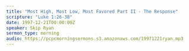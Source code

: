 ```yaml
---
title: "Most High, Most Low, Most Favored Part II - The Response"
scripture: "Luke 1:26-38"
date: 1997-12-21T00:00:00Z
speaker: Skip Ryan
sermon_type: morning
audio: https://pcpcmorningsermons.s3.amazonaws.com/19971221ryan.mp3 
---
```



